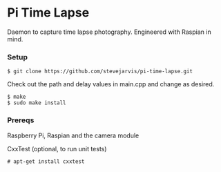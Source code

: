 Pi Time Lapse
=============

Daemon to capture time lapse photography. Engineered with Raspian in mind.

### Setup

    $ git clone https://github.com/stevejarvis/pi-time-lapse.git

Check out the path and delay values in main.cpp and change as desired.

    $ make
    $ sudo make install

### Prereqs

Raspberry Pi, Raspian and the camera module

CxxTest (optional, to run unit tests)

    # apt-get install cxxtest
